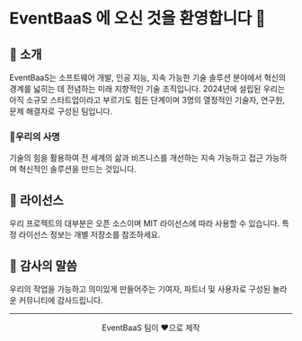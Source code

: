 # EventBaaS 에 오신 것을 환영합니다 👋

## 🚀 소개

EventBaaS는 소프트웨어 개발, 인공 지능, 지속 가능한 기술 솔루션 분야에서 혁신의 경계를 넓히는 데 전념하는 미래 지향적인 기술 조직입니다. 2024년에 설립된 우리는 아직 소규모 스타트업이라고 부르기도 힘든 단계이며 3명의 열정적인 기술자, 연구원, 문제 해결자로 구성된 팀입니다.

### 🌟우리의 사명

기술의 힘을 활용하여 전 세계의 삶과 비즈니스를 개선하는 지속 가능하고 접근 가능하며 혁신적인 솔루션을 만드는 것입니다.

## 📄 라이선스

우리 프로젝트의 대부분은 오픈 소스이며 MIT 라이선스에 따라 사용할 수 있습니다. 특정 라이선스 정보는 개별 저장소를 참조하세요.

## 🙏 감사의 말씀

우리의 작업을 가능하고 의미있게 만들어주는 기여자, 파트너 및 사용자로 구성된 놀라운 커뮤니티에 감사드립니다.

---

<p align="center">EventBaaS 팀이 ❤️으로 제작</p>
